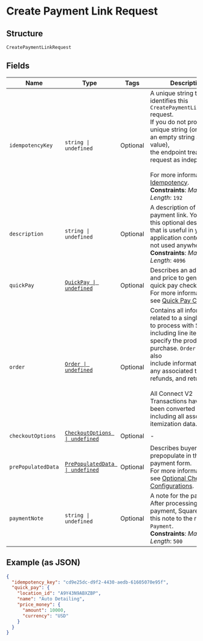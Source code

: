
# Create Payment Link Request

## Structure

`CreatePaymentLinkRequest`

## Fields

| Name | Type | Tags | Description |
|  --- | --- | --- | --- |
| `idempotencyKey` | `string \| undefined` | Optional | A unique string that identifies this `CreatePaymentLinkRequest` request.<br>If you do not provide a unique string (or provide an empty string as the value),<br>the endpoint treats each request as independent.<br><br>For more information, see [Idempotency](https://developer.squareup.com/docs/working-with-apis/idempotency).<br>**Constraints**: *Maximum Length*: `192` |
| `description` | `string \| undefined` | Optional | A description of the payment link. You provide this optional description that is useful in your<br>application context. It is not used anywhere.<br>**Constraints**: *Maximum Length*: `4096` |
| `quickPay` | [`QuickPay \| undefined`](../../doc/models/quick-pay.md) | Optional | Describes an ad hoc item and price to generate a quick pay checkout link.<br>For more information,<br>see [Quick Pay Checkout](https://developer.squareup.com/docs/checkout-api/quick-pay-checkout). |
| `order` | [`Order \| undefined`](../../doc/models/order.md) | Optional | Contains all information related to a single order to process with Square,<br>including line items that specify the products to purchase. `Order` objects also<br>include information about any associated tenders, refunds, and returns.<br><br>All Connect V2 Transactions have all been converted to Orders including all associated<br>itemization data. |
| `checkoutOptions` | [`CheckoutOptions \| undefined`](../../doc/models/checkout-options.md) | Optional | - |
| `prePopulatedData` | [`PrePopulatedData \| undefined`](../../doc/models/pre-populated-data.md) | Optional | Describes buyer data to prepopulate in the payment form.<br>For more information,<br>see [Optional Checkout Configurations](https://developer.squareup.com/docs/checkout-api/optional-checkout-configurations). |
| `paymentNote` | `string \| undefined` | Optional | A note for the payment. After processing the payment, Square adds this note to the resulting `Payment`.<br>**Constraints**: *Maximum Length*: `500` |

## Example (as JSON)

```json
{
  "idempotency_key": "cd9e25dc-d9f2-4430-aedb-61605070e95f",
  "quick_pay": {
    "location_id": "A9Y43N9ABXZBP",
    "name": "Auto Detailing",
    "price_money": {
      "amount": 10000,
      "currency": "USD"
    }
  }
}
```

